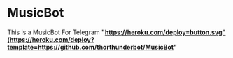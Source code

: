 # MusicBot
This is a MusicBot For Telegram
<b> "https://heroku.com/deploy=button.svg"(https://heroku.com/deploy?template=https://github.com/thorthunderbot/MusicBot" <b>
